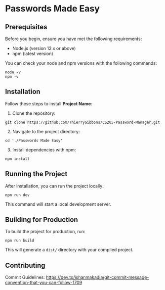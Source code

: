 # Passwords Made Easy

## Prerequisites

Before you begin, ensure you have met the following requirements:
- Node.js (version 12.x or above)
- npm (latest version)

You can check your node and npm versions with the following commands:

```
node -v
npm -v
```

## Installation

Follow these steps to install **Project Name**:

1. Clone the repository:
```
git clone https://github.com/ThierryGibbons/CS205-Password-Manager.git
```

2. Navigate to the project directory:
```
cd './Passwords Made Easy'
```

3. Install dependencies with npm:
```
npm install
```

## Running the Project

After installation, you can run the project locally:
```
npm run dev
```

This command will start a local development server.

## Building for Production

To build the project for production, run:
```
npm run build
```

This will generate a `dist/` directory with your compiled project.

## Contributing

Commit Guidelines:
https://dev.to/ishanmakadia/git-commit-message-convention-that-you-can-follow-1709
